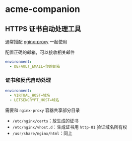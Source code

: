 # acme-companion

## HTTPS 证书自动处理工具

通常搭配 [nginx-proxy](../nginx-proxy) 一起使用

配置正确的邮箱，可以接收相关邮件

```yml
environment:
  - DEFAULT_EMAIL=你的邮箱
```

### 证书和反代自动处理

```yml
environment:
  - VIRTUAL_HOST=域名
  - LETSENCRYPT_HOST=域名
```

需要和 `nginx-proxy` 容器共享部分目录

- `/etc/nginx/certs`：放生成的证书
- `/etc/nginx/vhost.d`：生成证书用 `http-01` 验证域名所有权
- `/usr/share/nginx/html`：同上
